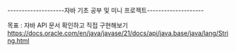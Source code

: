 --------------------자바 기초 공부 및 미니 프로젝트--------------------

목표 : 자바 API 문서 확인하고 직접 구현해보기
https://docs.oracle.com/en/java/javase/21/docs/api/java.base/java/lang/String.html
